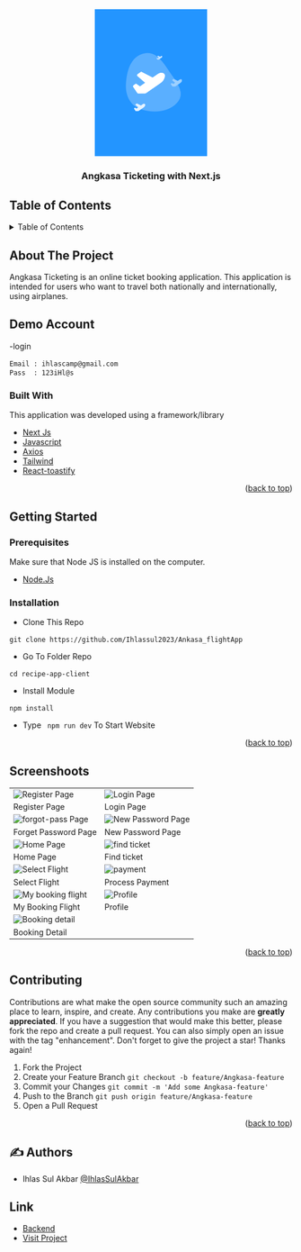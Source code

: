<div id="top"></div>

<!-- HEADER -->
<div align="center">
  <a href="https://github.com/Ihlassul2023/Ankasa_flightApp">
    <img src="./src/assets/img/img-auth.png" alt="Logo" width="200px">
  </a>
  
  <h3 align="center">Angkasa Ticketing with Next.js</h3>
</div>

<!-- TABLE OF CONTENTS -->

## Table of Contents

<details>
  <summary>Table of Contents</summary>
  <ol>
    <li>
       <a href="#about-the-project">About The Project</a>
      <ul>
        <li><a href="#built-with">Built With</a></li>
      </ul>
    </li>
    <li>
       <a href="#getting-started">Getting Started</a>
      <ul>
        <li><a href="#prerequisites">Prerequisites</a></li>
        <li><a href="#installation">Installation</a></li>
      </ul>
    </li>
    <li><a href="#related-project">Related Project</a></li>
    <li><a href="#screenshoots">Screenshot</a></li>
    <li><a href="#contributing">Contributing</a></li>
    <li><a href="#our-team">Our Team</a></li>
    <li><a href="#license">License</a></li>
  </ol>
</details>

<!-- ABOUT THE PROJECT -->

## About The Project

Angkasa Ticketing is an online ticket booking application. This application is intended for users who want to travel both nationally and internationally, using airplanes.

## Demo Account

-login

```
Email : ihlascamp@gmail.com
Pass  : 123iHl@s
```

### Built With

This application was developed using a framework/library

- [Next Js](https://nextjs.org/)
- [Javascript](https://www.javascript.com/)
- [Axios](https://axios-http.com/)
- [Tailwind](https://tailwindcss.com/docs/container)
- [React-toastify](https://www.npmjs.com/package/react-toastify)

<p align="right">(<a href="#top">back to top</a>)</p>

<!-- GETTING STARTED -->

## Getting Started

### Prerequisites

Make sure that Node JS is installed on the computer.

- [Node.Js](https://nodejs.org/en/download/)

### Installation

- Clone This Repo

```
git clone https://github.com/Ihlassul2023/Ankasa_flightApp
```

- Go To Folder Repo

```
cd recipe-app-client
```

- Install Module

```
npm install
```

- Type ` npm run dev` To Start Website
<p align="right">(<a href="#top">back to top</a>)</p>

<!-- Screenshoots -->

## Screenshoots

<p align="center" display=flex>
<table>
  <tr>
    <td><image src="./src/assets/register.png" alt="Register Page" width=100%></td>
    <td><image src="./src/assets/login.png" alt="Login Page" width=100%/></td>
  </tr>
   <tr>
    <td>Register Page</td>
    <td>Login Page</td>
  </tr>

  <tr>
    <td><image src="./src/assets/form-forget-pass.png" alt="forgot-pass Page" width=100%></td>
    <td><image src="./src/assets/generate-new-pass.png" alt="New Password Page" width=100%/></td>
  </tr>
   <tr>
    <td>Forget Password Page</td>
    <td>New Password Page</td>
  </tr>
  
  <tr>
    <td><image src="./src/assets/home.png" alt="Home Page" width=100% ></td>
    <td><image src="./src/assets/find-ticket.png" alt="find ticket" width=100%/></td>
  </tr>
  <tr>
    <td>Home Page</td>
    <td>Find ticket</td>
  </tr>
  <tr>
    <td><image src="./src/assets/select-ticket.png" alt="Select Flight" width=100%/></td>
    <td><image src="./src/assets/payment.png" alt="payment" width=100%></td>
  </tr>
  <tr>
     <td>Select Flight</td>
     <td>Process Payment</td>
  </tr>
  
  <tr>
    <td><image src="./src/assets/my-booking.png" alt="My booking flight" width=100%></td>
    <td><image src="./src/assets/my-profile.png" alt="Profile" width=100%></td>
  </tr>
  <tr>
    <td>My Booking Flight</td>
    <td>Profile</td>
  </tr>
  
  <tr>
    <td><image src="./src/assets/ticket.png" alt="Booking detail" width=100%></td>
  </tr>
  <tr>
    <td>Booking Detail</td>
  </tr>
</table>

<p align="right">(<a href="#top">back to top</a>)</p>

<!-- CONTRIBUTING -->

## Contributing

Contributions are what make the open source community such an amazing place to learn, inspire, and create. Any contributions you make are **greatly appreciated**.
If you have a suggestion that would make this better, please fork the repo and create a pull request. You can also simply open an issue with the tag "enhancement".
Don't forget to give the project a star! Thanks again!

1. Fork the Project
2. Create your Feature Branch `git checkout -b feature/Angkasa-feature`
3. Commit your Changes `git commit -m 'Add some Angkasa-feature'`
4. Push to the Branch `git push origin feature/Angkasa-feature`
5. Open a Pull Request
<p align="right">(<a href="#top">back to top</a>)</p>

## ✍️ Authors

- Ihlas Sul Akbar [@IhlasSulAkbar](https://github.com/Ihlassul2023)

## Link

- [Backend](https://github.com/Ihlassul2023/restApi-recipe-app)
- [Visit Project](https://recipe-app-client-omega.vercel.app/)
